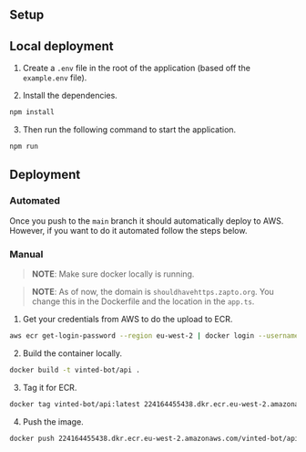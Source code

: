 ## Setup

## Local deployment
1. Create a `.env` file in the root of the application (based off the `example.env` file).

2. Install the dependencies.
```bash
npm install
```

3. Then run the following command to start the application.
```bash
npm run
```

## Deployment

### Automated

Once you push to the `main` branch it should automatically deploy to AWS. However, if you want to do it automated follow the steps below.

### Manual
> **NOTE**: Make sure docker locally is running.

> **NOTE**: As of now, the domain is `shouldhavehttps.zapto.org`. You change this in the Dockerfile and the location in the `app.ts`.

1. Get your credentials from AWS to do the upload to ECR.

```bash
aws ecr get-login-password --region eu-west-2 | docker login --username AWS --password-stdin 224164455438.dkr.ecr.eu-west-2.amazonaws.com
```

2. Build the container locally.
```bash
docker build -t vinted-bot/api .
```

3. Tag it for ECR.
```bash
docker tag vinted-bot/api:latest 224164455438.dkr.ecr.eu-west-2.amazonaws.com/vinted-bot/api:latest
```

4. Push the image.
```bash
docker push 224164455438.dkr.ecr.eu-west-2.amazonaws.com/vinted-bot/api:latest
```

